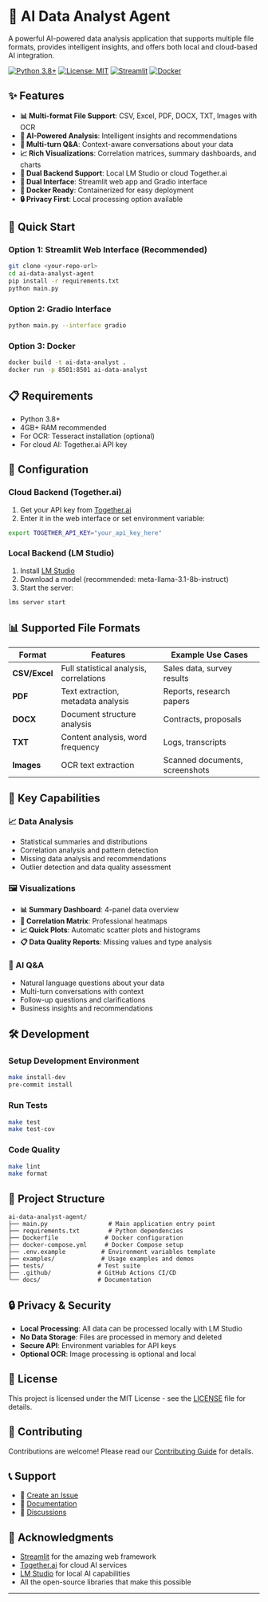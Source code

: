 # 🤖 AI Data Analyst Agent

A powerful AI-powered data analysis application that supports multiple file formats, provides intelligent insights, and offers both local and cloud-based AI integration.

[![Python 3.8+](https://img.shields.io/badge/python-3.8+-blue.svg)](https://www.python.org/downloads/)
[![License: MIT](https://img.shields.io/badge/License-MIT-yellow.svg)](https://opensource.org/licenses/MIT)
[![Streamlit](https://img.shields.io/badge/Streamlit-FF4B4B?logo=streamlit&logoColor=white)](https://streamlit.io)
[![Docker](https://img.shields.io/badge/Docker-2496ED?logo=docker&logoColor=white)](https://www.docker.com)

## ✨ Features

- **📊 Multi-format File Support**: CSV, Excel, PDF, DOCX, TXT, Images with OCR
- **🤖 AI-Powered Analysis**: Intelligent insights and recommendations
- **💬 Multi-turn Q&A**: Context-aware conversations about your data
- **📈 Rich Visualizations**: Correlation matrices, summary dashboards, and charts
- **🔄 Dual Backend Support**: Local LM Studio or cloud Together.ai
- **🎨 Dual Interface**: Streamlit web app and Gradio interface
- **🐳 Docker Ready**: Containerized for easy deployment
- **🔒 Privacy First**: Local processing option available

## 🚀 Quick Start

### Option 1: Streamlit Web Interface (Recommended)
```bash
git clone <your-repo-url>
cd ai-data-analyst-agent
pip install -r requirements.txt
python main.py
```

### Option 2: Gradio Interface
```bash
python main.py --interface gradio
```

### Option 3: Docker
```bash
docker build -t ai-data-analyst .
docker run -p 8501:8501 ai-data-analyst
```

## 📋 Requirements

- Python 3.8+
- 4GB+ RAM recommended
- For OCR: Tesseract installation (optional)
- For cloud AI: Together.ai API key

## 🔧 Configuration

### Cloud Backend (Together.ai)
1. Get your API key from [Together.ai](https://api.together.xyz/)
2. Enter it in the web interface or set environment variable:
```bash
export TOGETHER_API_KEY="your_api_key_here"
```

### Local Backend (LM Studio)
1. Install [LM Studio](https://lmstudio.ai/)
2. Download a model (recommended: meta-llama-3.1-8b-instruct)
3. Start the server:
```bash
lms server start
```

## 📊 Supported File Formats

| Format | Features | Example Use Cases |
|--------|----------|-------------------|
| **CSV/Excel** | Full statistical analysis, correlations | Sales data, survey results |
| **PDF** | Text extraction, metadata analysis | Reports, research papers |
| **DOCX** | Document structure analysis | Contracts, proposals |
| **TXT** | Content analysis, word frequency | Logs, transcripts |
| **Images** | OCR text extraction | Scanned documents, screenshots |

## 🎯 Key Capabilities

### 📈 Data Analysis
- Statistical summaries and distributions
- Correlation analysis and pattern detection
- Missing data analysis and recommendations
- Outlier detection and data quality assessment

### 🖼️ Visualizations
- **📊 Summary Dashboard**: 4-panel data overview
- **🔗 Correlation Matrix**: Professional heatmaps
- **📈 Quick Plots**: Automatic scatter plots and histograms
- **📋 Data Quality Reports**: Missing values and type analysis

### 💬 AI Q&A
- Natural language questions about your data
- Multi-turn conversations with context
- Follow-up questions and clarifications
- Business insights and recommendations

## 🛠️ Development

### Setup Development Environment
```bash
make install-dev
pre-commit install
```

### Run Tests
```bash
make test
make test-cov
```

### Code Quality
```bash
make lint
make format
```

## 📁 Project Structure

```
ai-data-analyst-agent/
├── main.py                 # Main application entry point
├── requirements.txt        # Python dependencies
├── Dockerfile             # Docker configuration
├── docker-compose.yml     # Docker Compose setup
├── .env.example          # Environment variables template
├── examples/             # Usage examples and demos
├── tests/               # Test suite
├── .github/             # GitHub Actions CI/CD
└── docs/                # Documentation
```

## 🔒 Privacy & Security

- **Local Processing**: All data can be processed locally with LM Studio
- **No Data Storage**: Files are processed in memory and deleted
- **Secure API**: Environment variables for API keys
- **Optional OCR**: Image processing is optional and local

## 📝 License

This project is licensed under the MIT License - see the [LICENSE](LICENSE) file for details.

## 🤝 Contributing

Contributions are welcome! Please read our [Contributing Guide](CONTRIBUTING.md) for details.

## 📞 Support

- 📧 [Create an Issue](../../issues)
- 📖 [Documentation](docs/)
- 💬 [Discussions](../../discussions)

## 🎉 Acknowledgments

- [Streamlit](https://streamlit.io/) for the amazing web framework
- [Together.ai](https://together.ai/) for cloud AI services
- [LM Studio](https://lmstudio.ai/) for local AI capabilities
- All the open-source libraries that make this possible

---
